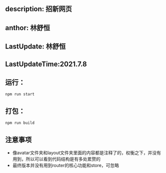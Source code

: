 ## description: 招新网页
## anthor: 林舒恒
## LastUpdate: 林舒恒
## LastUpdateTime:2021.7.8

## 运行：
``` shell
npm run start
```

## 打包：
```shell
npm run build
```

## 注意事项
+ 像avatar文件夹和layout文件夹里面的内容都是注释了的，权衡之下，并没有用到，所以可以看到代码结构是有多处累赘的
+ 最终版本并没有用到router的核心功能和store，可忽略